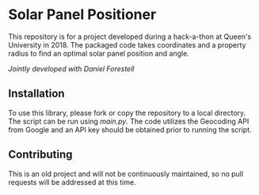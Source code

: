 # Solar Panel Positioner

This repository is for a project developed during a hack-a-thon at Queen's University in 2018. The packaged code takes coordinates and a property radius to find an optimal solar panel position and angle.

_Jointly developed with Daniel Forestell_

## Installation

To use this library, please fork or copy the repository to a local directory. The script can be run using _main.py_.
The code utilizes the Geocoding API from Google and an API key should be obtained prior to running the script.

## Contributing

This is an old project and will not be continuously maintained, so no pull requests will be addressed at this time.
